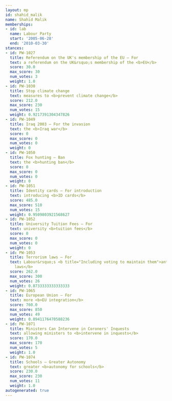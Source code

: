 ```yaml
---
layout: mp
id: shahid_malik
name: Shahid Malik
memberships:
- id: lab
  name: Labour Party
  start: '2005-06-28'
  end: '2010-03-30'
stances:
- id: PW-1027
  title: Referendum on the UK's membership of the EU — For
  text: a referendum on the UK&rsquo;s membership of the <b>EU</b>
  score: 30.0
  max_score: 30
  num_votes: 3
  weight: 1.0
- id: PW-1030
  title: Stop climate change
  text: measures to <b>prevent climate change</b>
  score: 212.0
  max_score: 230
  num_votes: 15
  weight: 0.9217391304347826
- id: PW-1049
  title: Iraq 2003 — For the invasion
  text: the <b>Iraq war</b>
  score: 0
  max_score: 0
  num_votes: 0
  weight: 0
- id: PW-1050
  title: Fox hunting — Ban
  text: the <b>hunting ban</b>
  score: 0
  max_score: 0
  num_votes: 0
  weight: 0
- id: PW-1051
  title: Identity cards — For introduction
  text: introducing <b>ID cards</b>
  score: 485.0
  max_score: 510
  num_votes: 15
  weight: 0.9509803921568627
- id: PW-1052
  title: University Tuition Fees — For
  text: university <b>tuition fees</b>
  score: 0
  max_score: 0
  num_votes: 0
  weight: 0
- id: PW-1053
  title: Terrorism laws — For
  text: Labour&rsquo;s <b title="Including voting to maintain them">anti-terrorism
    laws</b>
  score: 262.0
  max_score: 300
  num_votes: 26
  weight: 0.8733333333333333
- id: PW-1065
  title: European Union — For
  text: more <b>EU integration</b>
  score: 760.0
  max_score: 850
  num_votes: 49
  weight: 0.8941176470588236
- id: PW-1071
  title: Ministers Can Intervene in Coroners' Inquests
  text: allowing ministers to <b>intervene in inquests</b>
  score: 170.0
  max_score: 170
  num_votes: 5
  weight: 1.0
- id: PW-1074
  title: Schools — Greater Autonomy
  text: greater <b>autonomy for schools</b>
  score: 230.0
  max_score: 230
  num_votes: 11
  weight: 1.0
autogenerated: true
---
```

